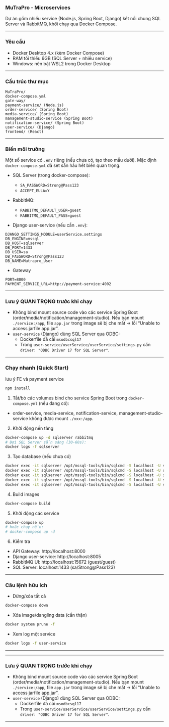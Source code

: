 ### MuTraPro - Microservices

Dự án gồm nhiều service (Node.js, Spring Boot, Django) kết nối chung SQL Server và RabbitMQ, khởi chạy qua Docker Compose.

---

### Yêu cầu

- Docker Desktop 4.x (kèm Docker Compose)
- RAM tối thiểu 6GB (SQL Server + nhiều service)
- Windows: nên bật WSL2 trong Docker Desktop

---

### Cấu trúc thư mục
```
MuTraPro/
docker-compose.yml
gate-way/
payment-service/ (Node.js)
order-service/ (Spring Boot)
media-service/ (Spring Boot)
management-studio-service (Spring Boot)
notification-service/ (Spring Boot)
user-service/ (Django)
frontend/ (React)
```
---

### Biến môi trường

Một số service có `.env` riêng (nếu chưa có, tạo theo mẫu dưới). Mặc định `docker-compose.yml` đã set sẵn hầu hết biến quan trọng.

- SQL Server (trong docker-compose):
  - `SA_PASSWORD=Strong@Pass123`
  - `ACCEPT_EULA=Y`

- RabbitMQ:
  - `RABBITMQ_DEFAULT_USER=guest`
  - `RABBITMQ_DEFAULT_PASS=guest`

- Django user-service (nếu cần `.env`):
```
DJANGO_SETTINGS_MODULE=userService.settings
DB_ENGINE=mssql
DB_HOST=sqlserver
DB_PORT=1433
DB_USER=sa
DB_PASSWORD=Strong@Pass123
DB_NAME=Mutrapro_User
```

- Gateway
```
PORT=8000
PAYMENT_SERVICE_URL=http://payment-service:4002
```

---

### Lưu ý QUAN TRỌNG trước khi chạy

- Không bind mount source code vào các service Spring Boot (order/media/notification/management-studio). Nếu bạn mount `./service:/app`, file `app.jar` trong image sẽ bị che mất → lỗi “Unable to access jarfile app.jar”.
- `user-service` (Django) dùng SQL Server qua ODBC:
  - Dockerfile đã cài `msodbcsql17`
  - Trong `user-service/userService/userService/settings.py` cần `driver: "ODBC Driver 17 for SQL Server"`.

---

### Chạy nhanh (Quick Start)
lưu ý FE và payment service 
```bash
npm install
```
1) Tắt/bỏ các volumes bind cho service Spring Boot trong `docker-compose.yml` (nếu đang có):
- order-service, media-service, notification-service, management-studio-service không được mount `./xxx:/app`.

2) Khởi động nền tảng
```bash
docker-compose up -d sqlserver rabbitmq
# Đợi SQL Server sẵn sàng (30-60s):
docker logs -f sqlserver
```

3) Tạo database (nếu chưa có)
```bash
docker exec -it sqlserver /opt/mssql-tools/bin/sqlcmd -S localhost -U sa -P "Strong@Pass123" -Q "CREATE DATABASE Mutrapro_User"
docker exec -it sqlserver /opt/mssql-tools/bin/sqlcmd -S localhost -U sa -P "Strong@Pass123" -Q "CREATE DATABASE Mutrapro_Order"
docker exec -it sqlserver /opt/mssql-tools/bin/sqlcmd -S localhost -U sa -P "Strong@Pass123" -Q "CREATE DATABASE Mutrapro_Media"
docker exec -it sqlserver /opt/mssql-tools/bin/sqlcmd -S localhost -U sa -P "Strong@Pass123" -Q "CREATE DATABASE Mutrapro_Notification"
docker exec -it sqlserver /opt/mssql-tools/bin/sqlcmd -S localhost -U sa -P "Strong@Pass123" -Q "CREATE DATABASE Mutrapro_ManagementStudio"
```

4) Build images
```bash
docker-compose build
```

5) Khởi động các service
```bash
docker-compose up
# hoặc chạy nền:
# docker-compose up -d
```

6) Kiểm tra
- API Gateway: http://localhost:8000
- Django user-service: http://localhost:8005
- RabbitMQ UI: http://localhost:15672 (guest/guest)
- SQL Server: localhost:1433 (sa/Strong@Pass123)

---

### Câu lệnh hữu ích

- Dừng/xóa tất cả
```bash
docker-compose down
```

- Xóa image/dangling data (cẩn thận)
```bash
docker system prune -f
```

- Xem log một service
```bash
docker logs -f user-service
```

---


---

### Lưu ý QUAN TRỌNG trước khi chạy

- Không bind mount source code vào các service Spring Boot (order/media/notification/management-studio). Nếu bạn mount `./service:/app`, file `app.jar` trong image sẽ bị che mất → lỗi “Unable to access jarfile app.jar”.
- `user-service` (Django) dùng SQL Server qua ODBC:
  - Dockerfile đã cài `msodbcsql17`
  - Trong `user-service/userService/userService/settings.py` cần `driver: "ODBC Driver 17 for SQL Server"`.

---